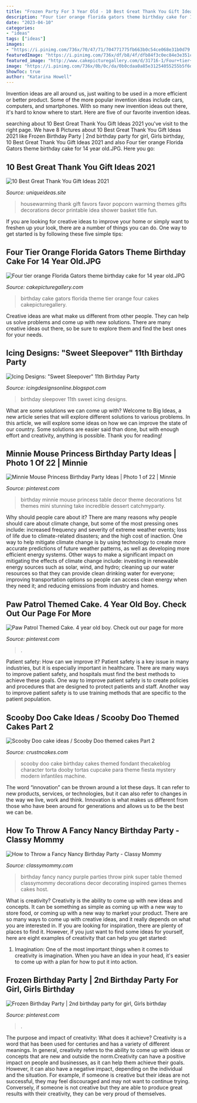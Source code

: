 ```yaml
---
title: "Frozen Party For 3 Year Old - 10 Best Great Thank You Gift Ideas 2021"
description: "Four tier orange florida gators theme birthday cake for 14 year old.jpg"
date: "2023-04-10"
categories:
- "ideas"
tags: ["ideas"]
images:
- "https://i.pinimg.com/736x/70/47/71/704771775fb663b0c54ce068e31b0d79.jpg"
featuredImage: "https://i.pinimg.com/736x/df/b8/4f/dfb84f3c0ec84e3e351cc834fa62e06b.jpg"
featured_image: "http://www.cakepicturegallery.com/d/31716-1/Four+tier+orange+Florida+Gators+theme+birthday+cake+for+14+year+old.JPG"
image: "https://i.pinimg.com/736x/0b/0c/da/0b0cdaa0a85e31254055255b5f6d9238.jpg"
ShowToc: true
author: "Katarina Howell"
---
```



Invention ideas are all around us, just waiting to be used in a more efficient or better product. Some of the more popular invention ideas include cars, computers, and smartphones. With so many new invention ideas out there, it's hard to know where to start. Here are five of our favorite invention ideas.

	

		
searching about 10 Best Great Thank You Gift Ideas 2021 you've visit to the right page. We have 8 Pictures about 10 Best Great Thank You Gift Ideas 2021 like Frozen Birthday Party | 2nd birthday party for girl, Girls birthday, 10 Best Great Thank You Gift Ideas 2021 and also Four tier orange Florida Gators theme birthday cake for 14 year old.JPG. Here you go:
		
    
## 10 Best Great Thank You Gift Ideas 2021

<img loading=lazy src="https://www.uniqueideas.site/wp-content/uploads/housewarming-thank-you-gift-housewarming-thank-you-popcorn-favor.jpg" onerror="this.onerror=null;this.src='https://tse1.mm.bing.net/th?id=OIP.wbEN-cj5Jk7YV9qKr86ZUAHaJ4&amp;pid=15.1';" alt="10 Best Great Thank You Gift Ideas 2021">

_Source: uniqueideas.site_

>housewarming thank gift favors favor popcorn warming themes gifts decorations decor printable idea shower basket title fun. 

	

If you are looking for creative ideas to improve your home or simply want to freshen up your look, there are a number of things you can do. One way to get started is by following these five simple tips: 

    
## Four Tier Orange Florida Gators Theme Birthday Cake For 14 Year Old.JPG

<img loading=lazy src="http://www.cakepicturegallery.com/d/31716-1/Four+tier+orange+Florida+Gators+theme+birthday+cake+for+14+year+old.JPG" onerror="this.onerror=null;this.src='https://tse2.mm.bing.net/th?id=OIP.sQY-Tt1cw0xg94119QQAGgAAAA&amp;pid=15.1';" alt="Four tier orange Florida Gators theme birthday cake for 14 year old.JPG">

_Source: cakepicturegallery.com_

>birthday cake gators florida theme tier orange four cakes cakepicturegallery. 

	

Creative ideas are what make us different from other people. They can help us solve problems and come up with new solutions. There are many creative ideas out there, so be sure to explore them and find the best ones for your needs.

    
## Icing Designs: &quot;Sweet Sleepover&quot; 11th Birthday Party

<img loading=lazy src="http://1.bp.blogspot.com/-u6Vg4vzY8Jk/T2KImsvWyCI/AAAAAAAAILs/EEV5gSGvcJU/s1600/bellas%2Bparty%2B126.JPG" onerror="this.onerror=null;this.src='https://tse2.mm.bing.net/th?id=OIP.CUU94fZKQjLF_Je4IKPn9QHaLG&amp;pid=15.1';" alt="Icing Designs: &quot;Sweet Sleepover&quot; 11th Birthday Party">

_Source: icingdesignsonline.blogspot.com_

>birthday sleepover 11th sweet icing designs. 

	

What are some solutions we can come up with?
Welcome to Big Ideas, a new article series that will explore different solutions to various problems. In this article, we will explore some ideas on how we can improve the state of our country. Some solutions are easier said than done, but with enough effort and creativity, anything is possible. Thank you for reading!

    
## Minnie Mouse Princess Birthday Party Ideas | Photo 1 Of 22 | Minnie

<img loading=lazy src="https://i.pinimg.com/736x/df/b8/4f/dfb84f3c0ec84e3e351cc834fa62e06b.jpg" onerror="this.onerror=null;this.src='https://tse2.mm.bing.net/th?id=OIP.T0mYCk5p7btYzqF9B-6fFQHaLG&amp;pid=15.1';" alt="Minnie Mouse Princess Birthday Party Ideas | Photo 1 of 22 | Minnie">

_Source: pinterest.com_

>birthday minnie mouse princess table decor theme decorations 1st themes mini stunning take incredible dessert catchmyparty. 

	

Why should people care about it?
There are many reasons why people should care about climate change, but some of the most pressing ones include: increased frequency and severity of extreme weather events; loss of life due to climate-related disasters; and the high cost of inaction.
One way to help mitigate climate change is by using technology to create more accurate predictions of future weather patterns, as well as developing more efficient energy systems. Other ways to make a significant impact on mitigating the effects of climate change include: investing in renewable energy sources such as solar, wind, and hydro; cleaning up our water resources so that they can provide clean drinking water for everyone; improving transportation options so people can access clean energy when they need it; and reducing emissions from industry and homes.

    
## Paw Patrol Themed Cake. 4 Year Old Boy. Check Out Our Page For More

<img loading=lazy src="https://i.pinimg.com/736x/0b/0c/da/0b0cdaa0a85e31254055255b5f6d9238.jpg" onerror="this.onerror=null;this.src='https://tse1.mm.bing.net/th?id=OIP._VPuiOMsIDOrok1HoV6A1wHaNK&amp;pid=15.1';" alt="Paw Patrol Themed Cake. 4 year old boy. Check out our page for more">

_Source: pinterest.com_

>. 

	

Patient safety: How can we improve it?
Patient safety is a key issue in many industries, but it is especially important in healthcare. There are many ways to improve patient safety, and hospitals must find the best methods to achieve these goals. One way to improve patient safety is to create policies and procedures that are designed to protect patients and staff. Another way to improve patient safety is to use training methods that are specific to the patient population.

    
## Scooby Doo Cake Ideas / Scooby Doo Themed Cakes Part 2

<img loading=lazy src="http://www.crustncakes.com/blog/wp-content/uploads/2015/12/d2e9819f915423788c35fa921c93234e.jpg" onerror="this.onerror=null;this.src='https://tse2.mm.bing.net/th?id=OIP._m3MlR8OaNT4QDBghvXiKgHaJ5&amp;pid=15.1';" alt="Scooby Doo cake ideas / Scooby Doo themed cakes Part 2">

_Source: crustncakes.com_

>scooby doo cake birthday cakes themed fondant thecakeblog character torta dooby tortas cupcake para theme fiesta mystery modern infantiles machine. 

	

The word “innovation” can be thrown around a lot these days. It can refer to new products, services, or technologies, but it can also refer to changes in the way we live, work and think. Innovation is what makes us different from those who have been around for generations and allows us to be the best we can be.

    
## How To Throw A Fancy Nancy Birthday Party - Classy Mommy

<img loading=lazy src="http://classymommy.com/wp-content/uploads/2011/01/Fancy-Nancy-Birthday-Party1.jpg" onerror="this.onerror=null;this.src='https://tse1.mm.bing.net/th?id=OIP.efB6MrRP1eCbSn57iOLDagAAAA&amp;pid=15.1';" alt="How to Throw a Fancy Nancy Birthday Party - Classy Mommy">

_Source: classymommy.com_

>birthday fancy nancy purple parties throw pink super table themed classymommy decorations decor decorating inspired games themes cakes host. 

	

What is creativity?
Creativity is the ability to come up with new ideas and concepts. It can be something as simple as coming up with a new way to store food, or coming up with a new way to market your product. There are so many ways to come up with creative ideas, and it really depends on what you are interested in. If you are looking for inspiration, there are plenty of places to find it. However, if you just want to find some ideas for yourself, here are eight examples of creativity that can help you get started: 
1) Imagination: One of the most important things when it comes to creativity is imagination. When you have an idea in your head, it's easier to come up with a plan for how to put it into action.

    
## Frozen Birthday Party | 2nd Birthday Party For Girl, Girls Birthday

<img loading=lazy src="https://i.pinimg.com/736x/70/47/71/704771775fb663b0c54ce068e31b0d79.jpg" onerror="this.onerror=null;this.src='https://tse3.mm.bing.net/th?id=OIP.mouMeu2IEoFeHLfJ-g8QogHaJ3&amp;pid=15.1';" alt="Frozen Birthday Party | 2nd birthday party for girl, Girls birthday">

_Source: pinterest.com_

>. 

	

The purpose and impact of creativity: What does it achieve?
Creativity is a word that has been used for centuries and has a variety of different meanings. In general, creativity refers to the ability to come up with ideas or concepts that are new and outside the norm.Creativity can have a positive impact on people and businesses, as it can help them achieve their goals. However, it can also have a negative impact, depending on the individual and the situation. For example, if someone is creative but their ideas are not successful, they may feel discouraged and may not want to continue trying. Conversely, if someone is not creative but they are able to produce great results with their creativity, they can be very proud of themselves.

